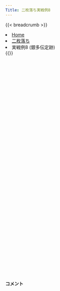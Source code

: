 ```yaml
---
Title: 二枚落ち実戦例8
---
```

{{< breadcrumb >}}
  <li class="breadcrumb-item"><a href="/shogi-beginners/">Home</a></li>
  <li class="breadcrumb-item"><a href="/shogi-beginners/2mai/">二枚落ち</a></li>
  <li class="breadcrumb-item active" aria-current="page">実戦例8 (銀多伝定跡)</li>
{{</ breadcrumb >}}
<div class="row pt-3">
  <div class="col-lg-1"></div>
  <div class="col-sm" tabindex="-1">
    <script id="example-kif" type="kif">
手合割：二枚落ち
下手：下手
上手：上手
手数----指手---------消費時間--
*<ruby>銀多伝<rt>ぎんたでん</rt></ruby><ruby>定跡<rt>じょうせき</rt></ruby>の<ruby>勝<rt>か</rt></ruby>ち<ruby>方<rt>かた</rt></ruby>をおぼえましょう。
*<div class="text-center"><img class="img-fluid pt-3 w-50" src="/shogi-beginners/img/cat31.webp"></div>
   1 ２二銀(31)
   2 ７六歩(77)
   3 ３二金(41)
   4 ４六歩(47)
   5 ７二銀(71)
   6 ４五歩(46)
   7 ６四歩(63)
   8 ４八銀(39)
   9 ６三銀(72)
  10 ４七銀(48)
  11 ９四歩(93)
  12 ９六歩(97)
  13 ３一銀(22)
  14 ３六歩(37)
  15 ４一玉(51)
  16 ３五歩(36)
  17 ２二銀(31)
  18 ６八銀(79)
  19 ７四歩(73)
  20 ５六歩(57)
  21 １四歩(13)
  22 ５七銀(68)
  23 ６二金(61)
  24 ４六銀(57)
  25 ５二玉(41)
*<ruby>上手<rt>うわて</rt></ruby>が<ruby>顔面<rt>がんめん</rt></ruby><ruby>受<rt>う</rt></ruby>けを<ruby>見<rt>み</rt></ruby>せてきたら<ruby>銀多伝<rt>ぎんたでん</rt></ruby>にするのも<ruby>有力<rt>ゆうりょく</rt></ruby>です。
  26 ７八飛(28)
*５<ruby>筋<rt>すじ</rt></ruby>に<ruby>争点<rt>そうてん</rt></ruby>がないため、<ruby>争点<rt>そうてん</rt></ruby>の<ruby>近<rt>ちか</rt></ruby>い７<ruby>筋<rt>すじ</rt></ruby>に<ruby>飛車<rt>ひしゃ</rt></ruby>を<ruby>振<rt>ふ</rt></ruby>るのが<ruby>自然<rt>しぜん</rt></ruby>です。
  27 ２四歩(23)
  28 ４八玉(59)
  29 ２三銀(22)
  30 ３八玉(48)
  31 １五歩(14)
  32 ４八金(49)
  33 ４二金(32)
  34 ６八金(69)
  35 ６一玉(52)
  36 ７五歩(76)
  37 同　歩(74)
  38 同　飛(78)
  39 ７三金(62)
  40 ３七桂(29)
  41 ７二玉(61)
  42 ７九飛(75)
  43 ７四金(73)
  44 ２六歩(27)
  45 ３二金(42)
*<ruby>問題<rt>もんだい</rt></ruby>: <ruby>次<rt>つぎ</rt></ruby>の<ruby>手<rt>て</rt></ruby>を<ruby>考<rt>かんが</rt></ruby>えてみましょう。<ruby>難問<rt>なんもん</rt></ruby>。
*<div><img class="img-fluid" src="/shogi-beginners/img/cat2.webp"></div>
  46 ４四歩(45)
*７<ruby>筋<rt>すじ</rt></ruby>から<ruby>棒金<rt>ぼうきん</rt></ruby>で<ruby>攻<rt>せ</rt></ruby>めるのはあまり<ruby>迫力<rt>はくりょく</rt></ruby>がありません。☗<ruby>４四<rt>よんよん</rt></ruby><ruby>歩<rt>ふ</rt></ruby>から<ruby>歩<rt>ふ</rt></ruby>を<ruby>入手<rt>にゅうしゅ</rt></ruby>し、<ruby>上手<rt>うわて</rt></ruby>の<ruby>陣形<rt>じんけい</rt></ruby>を<ruby>乱<rt>みだ</rt></ruby>しながら<ruby>少<rt>すこ</rt></ruby>しずつ<ruby>攻<rt>せ</rt></ruby>めるのが<ruby>良<rt>い</rt></ruby>いです。
  47 ７五歩打
  48 ２九飛(79)
*<ruby>次<rt>つぎ</rt></ruby>に☗<ruby>４三<rt>よんさん</rt></ruby><ruby>歩成<rt>ふなり</rt></ruby>～☗<ruby>２五<rt>にーごー</rt></ruby><ruby>歩<rt>ふ</rt></ruby>～☗<ruby>２二<rt>にーにー</rt></ruby><ruby>歩<rt>ふ</rt></ruby>を<ruby>狙<rt>ねら</rt></ruby>っています。
  49 ４四歩(43)
  50 同　角(88)
  51 ５二銀(63)
  52 ８八角(44)
  53 １二香(11)
  54 ２五歩(26)
  55 同　歩(24)
  56 同　飛(29)
  57 ２四歩打
  58 ２九飛(25)
  59 １六歩(15)
  60 同　歩(17)
  61 ８二玉(72)
*<ruby>問題<rt>もんだい</rt></ruby>: <ruby>次<rt>つぎ</rt></ruby>の<ruby>手<rt>て</rt></ruby>を<ruby>考<rt>かんが</rt></ruby>えてみましょう。<ruby>難問<rt>なんもん</rt></ruby>。
*<div><img class="img-fluid" src="/shogi-beginners/img/cat2.webp"></div>
  62 ７九飛(29)
*☗<ruby>２二<rt>にーにー</rt></ruby><ruby>歩<rt>ふ</rt></ruby>を<ruby>見<rt>み</rt></ruby>せて<ruby>金銀<rt>きんぎん</rt></ruby>を<ruby>釘<rt>くぎ</rt></ruby><ruby>付<rt>づ</rt></ruby>けにしたことで、<ruby>右辺<rt>うへん</rt></ruby>ではだいぶ<ruby>得<rt>とく</rt></ruby>をしました。<ruby>今度<rt>こんど</rt></ruby>は<ruby>弱<rt>よわ</rt></ruby>くなった７<ruby>筋<rt>すじ</rt></ruby>から<ruby>攻<rt>せ</rt></ruby>めていきます。
  63 １四銀(23)
  64 ７七金(68)
  65 ７三金(74)
  66 ６六金(77)
  67 ６三銀(52)
  68 ７五金(66)
  69 ７四歩打
  70 ７六金(75)
  71 ７二金(73)
*<ruby>問題<rt>もんだい</rt></ruby>: <ruby>次<rt>つぎ</rt></ruby>の<ruby>手<rt>て</rt></ruby>を<ruby>考<rt>かんが</rt></ruby>えてみましょう。<ruby>難問<rt>なんもん</rt></ruby>。
*<div><img class="img-fluid" src="/shogi-beginners/img/cat2.webp"></div>
  72 ２九飛(79)
*７<ruby>筋<rt>すじ</rt></ruby>をすぐには<ruby>突破<rt>とっぱ</rt></ruby>できません。<ruby>上手<rt>うわて</rt></ruby>の<ruby>陣形<rt>じんけい</rt></ruby>をよく<ruby>見<rt>み</rt></ruby>て<ruby>一番<rt>いちばん</rt></ruby><ruby>弱<rt>よわ</rt></ruby>いところを<ruby>攻<rt>せ</rt></ruby>めるのが<ruby>良<rt>よ</rt></ruby>いです。
  73 ２三銀(14)
*<ruby>問題<rt>もんだい</rt></ruby>: <ruby>次<rt>つぎ</rt></ruby>の<ruby>手<rt>て</rt></ruby>を<ruby>考<rt>かんが</rt></ruby>えてみましょう。<ruby>難問<rt>なんもん</rt></ruby>。
*<div><img class="img-fluid" src="/shogi-beginners/img/cat2.webp"></div>
  74 ４四歩打
*<ruby>上手<rt>うわて</rt></ruby>の<ruby>歩<rt>ふ</rt></ruby><ruby>切<rt>ぎ</rt></ruby>れを<ruby>見<rt>み</rt></ruby>て、このような<ruby>手<rt>て</rt></ruby>が<ruby>指<rt>さ</rt></ruby>せるようになれば<ruby>卒業<rt>そつぎょう</rt></ruby>は<ruby>近<rt>ちか</rt></ruby>いです。
  75 ６二金(72)
*<ruby>問題<rt>もんだい</rt></ruby>: <ruby>次<rt>つぎ</rt></ruby>の<ruby>手<rt>て</rt></ruby>を<ruby>考<rt>かんが</rt></ruby>えてみましょう。
*<div><img class="img-fluid" src="/shogi-beginners/img/cat2.webp"></div>
  76 ２二歩打
*☗<ruby>４三<rt>よんさん</rt></ruby><ruby>歩成<rt>ふなり</rt></ruby>よりこちらのほうがずっと<ruby>良<rt>よ</rt></ruby>いです。
  77 １三桂(21)
  78 ２一歩成(22)
  79 ２五桂(13)
  80 同　桂(37)
  81 １四銀(23)
*<ruby>問題<rt>もんだい</rt></ruby>: <ruby>次<rt>つぎ</rt></ruby>の<ruby>手<rt>て</rt></ruby>を<ruby>考<rt>かんが</rt></ruby>えてみましょう。
*<div><img class="img-fluid" src="/shogi-beginners/img/cat2.webp"></div>
  82 １三桂成(25)
  83 同　香(12)
  84 ２四飛(29)
  85 ２三銀(14)
  86 ２九飛(24)
*<ruby>歩<rt>ふ</rt></ruby><ruby>切<rt>ぎ</rt></ruby>れの<ruby>上手<rt>うわて</rt></ruby>は<ruby>次<rt>つぎ</rt></ruby>の☗<ruby>４三<rt>よんさん</rt></ruby><ruby>歩成<rt>ふなり</rt></ruby>や☗<ruby>３一<rt>さんいち</rt></ruby><ruby>飛<rt>ひ</rt></ruby>が<ruby>受<rt>う</rt></ruby>かりません。
  87 ２四桂打
  88 ４三歩成(44)
  89 同　金(32)
  90 ２二と(21)
  91 ４五歩打
  92 同　銀(46)
  93 ５四銀(63)
  94 同　銀(45)
  95 同　金(43)
  96 ２三と(22)
  97 １六桂(24)
  98 同　香(19)
  99 同　香(13)
 100 ３三と(23)
 101 １七香成(16)
 102 ２二飛成(29)
*ここまでくればもう<ruby>難<rt>むずか</rt></ruby>しいところはありません。
 103 ５二香打
 104 ４三と(33)
 105 ４二歩打
 106 同　龍(22)
 107 ６一銀打
 108 ８六桂打
 109 ９二玉(82)
 110 ７四桂(86)
 111 ７三金(62)
 112 ５二と(43)
 113 ７二銀(61)
 114 ６二と(52)
 115 ６五金(54)
 116 同　金(76)
 117 ７四金(73)
 118 同　金(65)
 119 ２七成香(17)
 120 同　玉(38)
 121 ７三銀(72)
 122 ６三と(62)
 123 ８二桂打
 124 ７三と(63)
 125 同　桂(81)
 126 同　金(74)
 127 ２六歩打
 128 ３六玉(27)
 129 ９三玉(92)
 130 ８二龍(42)
 131 ８四玉(93)
 132 ８三龍(82)
 133 ７五玉(84)
 134 ６六金打
 135 投了
*<a href="/shogi-beginners/2mai/example9/">
*<ruby>次<rt>つぎ</rt></ruby>の<ruby>棋譜<rt>きふ</rt></ruby>を<ruby>見<rt>み</rt></ruby>よう！
*<div class="text-center"><img class="img-fluid pt-3 w-50" src="/shogi-beginners/img/cat1.webp"></div></a>
まで134手で下手の勝ち
    </script>
    <svg id="example" xmlns="http://www.w3.org/2000/svg" viewBox="0,0,400,540"></svg>
  </div>
  <div class="col-sm">
    <h4 class="pt-3">コメント</h4>
    <div id="comment"></div>
  </div>
  <div class="col-lg-1"></div>
</div>
